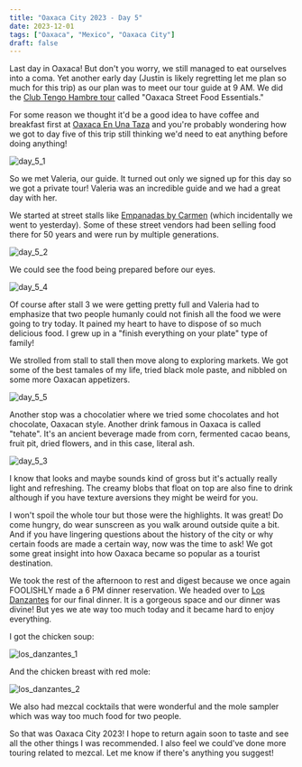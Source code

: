 ```yaml
---
title: "Oaxaca City 2023 - Day 5"
date: 2023-12-01
tags: ["Oaxaca", "Mexico", "Oaxaca City"]
draft: false
---
```


Last day in Oaxaca! But don't you worry, we still managed to eat ourselves into a coma. Yet another early day (Justin is likely regretting let me plan so much for this trip) as our plan was to meet our tour guide at 9 AM. We did the [Club Tengo Hambre tour](https://clubtengohambre.com/oaxaca/streetfoodessentials) called "Oaxaca Street Food Essentials."

For some reason we thought it'd be a good idea to have coffee and breakfast first at [Oaxaca En Una Taza](https://www.oaxacaenunataza.com/) and you're probably wondering how we got to day five of this trip still thinking we'd need to eat anything before doing anything!

![day_5_1](/images/mexico/day_5_1.png)

So we met Valeria, our guide. It turned out only we signed up for this day so we got a private tour! Valeria was an incredible guide and we had a great day with her.

We started at street stalls like [Empanadas by Carmen](https://g.co/kgs/ixdsAuh) (which incidentally we went to yesterday). Some of these street vendors had been selling food there for 50 years and were run by multiple generations.

![day_5_2](/images/mexico/day_5_2.png)

We could see the food being prepared before our eyes.

![day_5_4](/images/mexico/day_5_4.png)

Of course after stall 3 we were getting pretty full and Valeria had to emphasize that two people humanly could not finish all the food we were going to try today. It pained my heart to have to dispose of so much delicious food. I grew up in a "finish everything on your plate" type of family!

We strolled from stall to stall then move along to exploring markets. We got some of the best tamales of my life, tried black mole paste, and nibbled on some more Oaxacan appetizers.

![day_5_5](/images/mexico/day_5_5.png)

Another stop was a chocolatier where we tried some chocolates and hot chocolate, Oaxacan style. Another drink famous in Oaxaca is called "tehate". It's an ancient beverage made from corn, fermented cacao beans, fruit pit, dried flowers, and in this case, literal ash.

![day_5_3](/images/mexico/day_5_3.png)

I know that looks and maybe sounds kind of gross but it's actually really light and refreshing. The creamy blobs that float on top are also fine to drink although if you have texture aversions they might be weird for you.

I won't spoil the whole tour but those were the highlights. It was great! Do come hungry, do wear sunscreen as you walk around outside quite a bit. And if you have lingering questions about the history of the city or why certain foods are made a certain way, now was the time to ask! We got some great insight into how Oaxaca became so popular as a tourist destination.

We took the rest of the afternoon to rest and digest because we once again FOOLISHLY made a 6 PM dinner reservation. We headed over to [Los Danzantes](https://losdanzantesoaxaca.com.mx/home/) for our final dinner. It is a gorgeous space and our dinner was divine! But yes we ate way too much today and it became hard to enjoy everything.

I got the chicken soup:

![los_danzantes_1](/images/mexico/los_danzantes_1.png)

And the chicken breast with red mole:

![los_danzantes_2](/images/mexico/los_danzantes_2.png)

We also had mezcal cocktails that were wonderful and the mole sampler which was way too much food for two people.

So that was Oaxaca City 2023! I hope to return again soon to taste and see all the other things I was recommended. I also feel we could've done more touring related to mezcal. Let me know if there's anything you suggest!